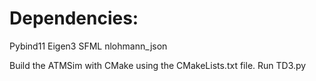 # Dependencies:
Pybind11
Eigen3
SFML
nlohmann_json

Build the ATMSim with CMake using the CMakeLists.txt file.
Run TD3.py
